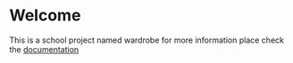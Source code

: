 # Welcome
This is a school project named wardrobe 
for more information place check the [documentation](docs/Documentation.md)
